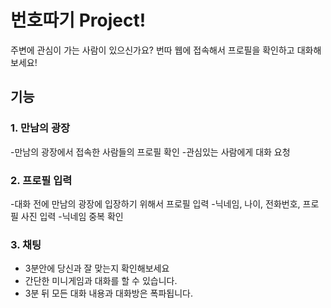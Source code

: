 # 번호따기 Project!
주변에 관심이 가는 사람이 있으신가요? 번따 웹에 접속해서 프로필을 확인하고 대화해보세요!

## 기능

### 1. 만남의 광장
-만남의 광장에서 접속한 사람들의 프로필 확인
-관심있는 사람에게 대화 요청

### 2. 프로필 입력
-대화 전에 만남의 광장에 입장하기 위해서 프로필 입력
-닉네임, 나이, 전화번호, 프로필 사진 입력
-닉네임 중복 확인

### 3. 채팅
- 3분안에 당신과 잘 맞는지 확인해보세요
- 간단한 미니게임과 대화를 할 수 있습니다.
- 3분 뒤 모든 대화 내용과 대화방은 폭파됩니다.
